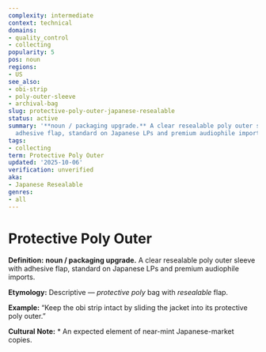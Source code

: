 ```yaml
---
complexity: intermediate
context: technical
domains:
- quality_control
- collecting
popularity: 5
pos: noun
regions:
- US
see_also:
- obi-strip
- poly-outer-sleeve
- archival-bag
slug: protective-poly-outer-japanese-resealable
status: active
summary: '**noun / packaging upgrade.** A clear resealable poly outer sleeve with
  adhesive flap, standard on Japanese LPs and premium audiophile imports.'
tags:
- collecting
term: Protective Poly Outer
updated: '2025-10-06'
verification: unverified
aka:
- Japanese Resealable
genres:
- all
---
```


# Protective Poly Outer

**Definition:** **noun / packaging upgrade.** A clear resealable poly outer sleeve with adhesive flap, standard on Japanese LPs and premium audiophile imports.

**Etymology:** Descriptive — *protective poly* bag with *resealable* flap.

**Example:** “Keep the obi strip intact by sliding the jacket into its protective poly outer.”

**Cultural Note:** * An expected element of near-mint Japanese-market copies.

